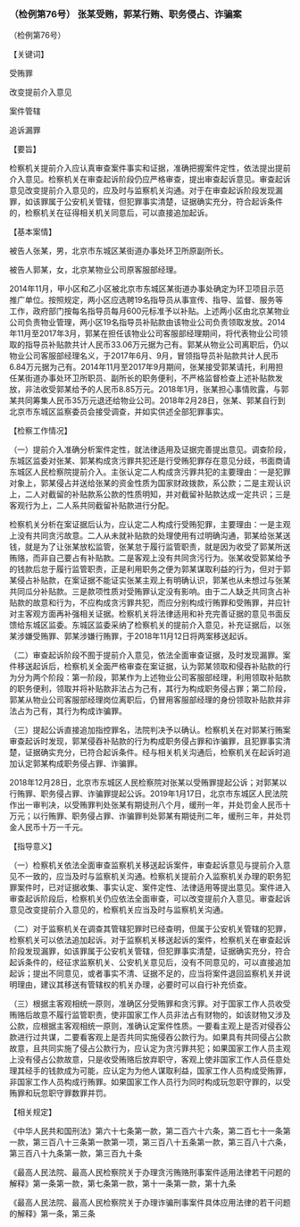 ### （检例第76号） 张某受贿，郭某行贿、职务侵占、诈骗案

（检例第76号）

【关键词】

受贿罪

改变提前介入意见

案件管辖

追诉漏罪

【要旨】

检察机关提前介入应认真审查案件事实和证据，准确把握案件定性，依法提出提前介入意见。检察机关在审查起诉阶段仍应严格审查，提出审查起诉意见。审查起诉意见改变提前介入意见的，应及时与监察机关沟通。对于在审查起诉阶段发现漏罪，如该罪属于公安机关管辖，但犯罪事实清楚，证据确实充分，符合起诉条件的，检察机关在征得相关机关同意后，可以直接追加起诉。

【基本案情】

被告人张某，男，北京市东城区某街道办事处环卫所原副所长。

被告人郭某，女，北京某物业公司原客服部经理。

2014年11月，甲小区和乙小区被北京市东城区某街道办事处确定为环卫项目示范推广单位。按照规定，两小区应选聘19名指导员从事宣传、指导、监督、服务等工作，政府部门按每名指导员每月600元标准予以补贴。上述两小区由北京某物业公司负责物业管理，两小区19名指导员补贴款由该物业公司负责领取发放。2014年11月至2017年3月，郭某在担任该物业公司客服部经理期间，将代表物业公司领取的指导员补贴款共计人民币33.06万元据为己有。郭某从物业公司离职后，仍以物业公司客服部经理名义，于2017年6月、9月，冒领指导员补贴款共计人民币6.84万元据为己有。2014年11月至2017年9月期间，张某接受郭某请托，利用担任某街道办事处环卫所职员、副所长的职务便利，不严格监督检查上述补贴款发放，非法收受郭某给予的人民币8.85万元。2018年1月，张某担心事情败露，与郭某共同筹集人民币35万元退还给物业公司。2018年2月28日，张某、郭某自行到北京市东城区监察委员会接受调查，并如实供述全部犯罪事实。

【检察工作情况】

（一）提前介入准确分析案件定性，就法律适用及证据完善提出意见。调查阶段，东城区监委对张某、郭某构成贪污罪共犯还是行受贿犯罪存在意见分歧，书面商请东城区人民检察院提前介入。主张认定二人构成贪污罪共犯的主要理由：一是犯罪对象上，郭某侵占并送给张某的资金性质为国家财政拨款，系公款；二是主观认识上，二人对截留的补贴款系公款的性质明知，并对截留补贴款达成一定共识；三是客观行为上，二人系共同截留补贴款进行分配。

检察机关分析在案证据后认为，应认定二人构成行受贿犯罪，主要理由：一是主观上没有共同贪污故意。二人从未就补贴款的处理使用有过明确沟通，郭某给张某送钱，就是为了让张某放松监管，张某怠于履行监管职责，就是因为收受了郭某所送贿赂，而非自己要占有补贴款。二是客观上没有共同贪污行为。张某收受郭某给予的钱款后怠于履行监管职责，正是利用职务之便为郭某谋取利益的行为，但对于郭某侵占补贴款，在案证据不能证实张某主观上有明确认识，郭某也从未想过与张某共同瓜分补贴款。三是款项性质对受贿罪认定没有影响。由于二人缺乏共同贪占补贴款的故意和行为，不应构成贪污罪共犯，而应分别构成行贿罪和受贿罪，并应针对主客观方面再补强相关证据。检察机关将法律适用和补充完善证据的意见书面反馈给东城区监委。东城区监委采纳了检察机关的提前介入意见，补充证据后，以张某涉嫌受贿罪、郭某涉嫌行贿罪，于2018年11月12日将两案移送起诉。

（二）审查起诉阶段不囿于提前介入意见，依法全面审查证据，及时发现漏罪。案件移送起诉后，检察机关全面严格审查在案证据，认为郭某领取和侵吞补贴款的行为分为两个阶段：第一阶段，郭某作为上述物业公司客服部经理，利用领取补贴款的职务便利，领取并将补贴款非法占为己有，其行为构成职务侵占罪；第二阶段，郭某从物业公司客服部经理岗位离职后，仍冒用客服部经理的身份领取补贴款并非法占为己有，其行为构成诈骗罪。

（三）提起公诉直接追加指控罪名，法院判决予以确认。检察机关在对郭某行贿案审查起诉时发现，郭某侵吞补贴款的行为构成职务侵占罪和诈骗罪，且犯罪事实清楚，证据确实充分，已符合起诉条件。经与相关机关沟通后，检察机关在起诉时追加认定郭某构成职务侵占罪、诈骗罪。

2018年12月28日，北京市东城区人民检察院对张某以受贿罪提起公诉；对郭某以行贿罪、职务侵占罪、诈骗罪提起公诉。2019年1月17日，北京市东城区人民法院作出一审判决，以受贿罪判处张某有期徒刑八个月，缓刑一年，并处罚金人民币十万元；以行贿罪、职务侵占罪、诈骗罪判处郭某有期徒刑二年，缓刑三年，并处罚金人民币十万一千元。

【指导意义】

（一）检察机关依法全面审查监察机关移送起诉案件，审查起诉意见与提前介入意见不一致的，应当及时与监察机关沟通。检察机关提前介入监察机关办理的职务犯罪案件时，已对证据收集、事实认定、案件定性、法律适用等提出意见。案件进入审查起诉阶段后，检察机关仍应依法全面审查，可以改变提前介入意见。审查起诉意见改变提前介入意见的，检察机关应当及时与监察机关沟通。

（二）对于监察机关在调查其管辖犯罪时已经查明，但属于公安机关管辖的犯罪，检察机关可以依法追加起诉。对于监察机关移送起诉的案件，检察机关在审查起诉阶段发现漏罪，如该罪属于公安机关管辖，但犯罪事实清楚，证据确实充分，符合起诉条件的，经征求监察机关、公安机关意见后，没有不同意见的，可以直接追加起诉；提出不同意见，或者事实不清、证据不足的，应当将案件退回监察机关并说明理由，建议其移送有管辖权的机关办理，必要时可以自行补充侦查。

（三）根据主客观相统一原则，准确区分受贿罪和贪污罪。对于国家工作人员收受贿赂后故意不履行监管职责，使非国家工作人员非法占有财物的，如该财物又涉及公款，应根据主客观相统一原则，准确认定案件性质。一要看主观上是否对侵吞公款进行过共谋，二要看客观上是否共同实施侵吞公款行为。如果具有共同侵占公款故意，且共同实施了侵占公款行为，应认定为贪污罪共犯；如果国家工作人员主观上没有侵占公款故意，只是收受贿赂后放弃职守，客观上使非国家工作人员任意处理其经手的钱款成为可能，应认定为为他人谋取利益，国家工作人员构成受贿罪，非国家工作人员构成行贿罪。如果国家工作人员行为同时构成玩忽职守罪的，以受贿罪和玩忽职守罪数罪并罚。

【相关规定】

《中华人民共和国刑法》第六十七条第一款，第二百六十六条，第二百七十一条第一款，第三百八十三条第一款第一项，第三百八十五条第一款，第三百八十六条，第三百八十九条第一款，第三百九十条

《最高人民法院、最高人民检察院关于办理贪污贿赂刑事案件适用法律若干问题的解释》第一条第一款，第七条第一款，第十一条第一款，第十九条

《最高人民法院、最高人民检察院关于办理诈骗刑事案件具体应用法律的若干问题的解释》第一条，第三条
